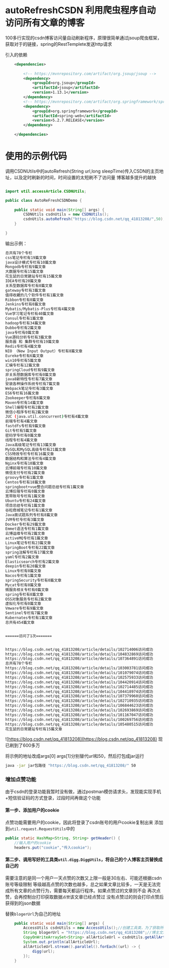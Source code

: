 # autoRefreshCSDN 利用爬虫程序自动访问所有文章的博客
100多行实现的csdn博客访问量自动刷新程序，原理很简单通过jsoup爬虫框架，获取对于的链接，spring的RestTemplete发送http请求



引入的依赖
```xml
    <dependencies>
    
        <!-- https://mvnrepository.com/artifact/org.jsoup/jsoup -->
        <dependency>
            <groupId>org.jsoup</groupId>
            <artifactId>jsoup</artifactId>
            <version>1.13.1</version>
        </dependency>
        <!-- https://mvnrepository.com/artifact/org.springframework/spring-web -->
        <dependency>
            <groupId>org.springframework</groupId>
            <artifactId>spring-web</artifactId>
            <version>5.2.7.RELEASE</version>
        </dependency>
        
    </dependencies>
```
# 使用的示例代码
调用CSDNUtils中的autoRefresh(String url,long sleepTime)传入CSDN的主页地址，以及定时刷新的时间，时间设置的太短刷不了访问量
博客越多提升的越快
```java

import util.accessArticle.CSDNUtils;

public class AutoReFreshCSDNDemo {
    
    public static void main(String[] args) {
        CSDNUtils csdnUtils = new CSDNUtils();
        csdnUtils.autoRefresh("https://blog.csdn.net/qq_41813208/",50);//csdn设置了时间大概1分钟
    }
    
}

```
输出示例：
```bash
总共有78个专栏
css笔记专栏有19篇文章
java设计模式专栏有10篇文章
Mongodb专栏有9篇文章
大数据专栏有15篇文章
花生鼠的日常建站专栏有15篇文章
IDEA专栏有20篇文章
关系型数据库专栏有0篇文章
gateway专栏有3篇文章
值得收藏的几个软件专栏有1篇文章
Ribbon专栏有0篇文章
Jenkins专栏有0篇文章
Mybatis/Mybatis-Plus专栏有4篇文章
Vue学习笔记专栏有40篇文章
Consul专栏有1篇文章
hadoop专栏有34篇文章
Dubbo专栏有2篇文章
java专栏有0篇文章
Vue源码分析专栏有3篇文章
服务器 和 集群专栏有19篇文章
Redis专栏有4篇文章
NIO （New Input Output）专栏有8篇文章
Eureke专栏有6篇文章
win10专栏有5篇文章
汇编专栏有12篇文章
springCloud专栏有9篇文章
非关系想数据库专栏有0篇文章
java8新特性专栏有7篇文章
安装各种操作系统专栏有7篇文章
Webpack笔记专栏有3篇文章
ES6专栏有16篇文章
Zookeeper专栏有6篇文章
Maven专栏有14篇文章
Shell编程专栏有2篇文章
微信小程序专栏有2篇文章
JUC (java.util.concurrent)专栏有4篇文章
前端专栏有4篇文章
fastdfs专栏有9篇文章
Git专栏有5篇文章
密码学专栏有0篇文章
线程专栏有4篇文章
Java高级笔记专栏有13篇文章
MySQL和MySQL高级专栏有21篇文章
CSS特效专栏专栏有16篇文章
数据结构和算法专栏有4篇文章
Nginx专栏有10篇文章
云博前端专栏有10篇文章
微信支付专栏有2篇文章
groovy专栏有1篇文章
Centos专栏有18篇文章
springboot+vue整合问题总结专栏有1篇文章
云博后端专栏有0篇文章
宽带账号专栏有1篇文章
Ubuntu专栏有24篇文章
项目总结专栏有1篇文章
谷粒商城笔记专栏有1篇文章
Java面试题系列专栏有8篇文章
JVM专栏专栏有3篇文章
Docker专栏有29篇文章
Emmet语法专栏有1篇文章
云博运维专栏有2篇文章
activeMQ专栏有1篇文章
Linux笔记专栏有23篇文章
SpringBoot专栏有22篇文章
spring注解专栏有17篇文章
yaml专栏有2篇文章
Elasticsearch专栏有2篇文章
deepin专栏有20篇文章
Linux专栏有0篇文章
Nacos专栏有1篇文章
springSecurity专栏有0篇文章
Mycat专栏有0篇文章
微服务相关专栏有0篇文章
spring专栏有8篇文章
OSS对象服务专栏有2篇文章
虚拟化专栏有0篇文章
Vmware专栏有9篇文章
Sentinel专栏有7篇文章
Kubernates专栏有1篇文章
总共有454篇文章


======访问了1次=======


https://blog.csdn.net/qq_41813208/article/details/102714006访问成功
https://blog.csdn.net/qq_41813208/article/details/104832869访问成功
https://blog.csdn.net/qq_41813208/article/details/107364891访问成功
总共有78个专栏
https://blog.csdn.net/qq_41813208/article/details/103003781访问成功
https://blog.csdn.net/qq_41813208/article/details/101079074访问成功
https://blog.csdn.net/qq_41813208/article/details/102575933访问成功
https://blog.csdn.net/qq_41813208/article/details/104420914访问成功
https://blog.csdn.net/qq_41813208/article/details/102714485访问成功
https://blog.csdn.net/qq_41813208/article/details/104418974访问成功
https://blog.csdn.net/qq_41813208/article/details/107379960访问成功
https://blog.csdn.net/qq_41813208/article/details/102710935访问成功
https://blog.csdn.net/qq_41813208/article/details/106844623访问成功
https://blog.csdn.net/qq_41813208/article/details/102693869访问成功
https://blog.csdn.net/qq_41813208/article/details/101167047访问成功
https://blog.csdn.net/qq_41813208/article/details/100269756访问成功
https://blog.csdn.net/qq_41813208/article/details/105480515访问成功
花生鼠的日常建站专栏有15篇文章
```
![https://blog.csdn.net/qq_41813208](https://blog.csdn.net/qq_41813208)
现已刷到了600多万

将示例的地址改成args[0] args[1]分别替代url和50，然后打包成jar运行
```bash
java -jar jar包路径 "https://blog.csdn.net/qq_41813208/" 50
```


### 增加点赞功能
由于csdn的登录功能我暂时没有做，通过postman模仿请求头，发现能实现手机+短信验证码的方式登录，过段时间再做这个功能
#### 第一步、添加用户的cookie
点赞功能需要用户的cookie，因此将登录了csdn账号的用户cookie复制出来
添加到`util.request.RequestUtils`中的  
```java
public static HashMap<String, String> getHeader() {
    //输入用户的cookie
    headers.put("cookie","传入cookie");

```
#### 第二步、调用写好的工具类`util.digg.DiggUtils`，将自己的个人博客主页替换成自己的

需要注意的是同一个用户一天点赞的次数又上限一般是30左右、可能还根据csdn账号等级限制
等级越高点赞的次数也越多，总之如果文章比较多，一天是无法完成所有文章的点赞行为，需要每天都运行程序。如果点赞过的文章则不会
再次点赞，会再控制台打印获取数据`点赞`该文章已经点赞过
没有点赞过的则会打印点赞后获得到的json数据

替换`blogerUrl`为自己的地址
```java
    public static void main(String[] args) {
        AccessUtils csdnUtils = new AccessUtils();//创建工具类，为了获取所有文章
        String blogerUrl = "https://blog.csdn.net/qq_41813208";//博主文章
        CopyOnWriteArraySet<String> allArticleUrl = csdnUtils.getAllArticleUrl(blogerUrl);//获取博主所有文章链接
        System.out.println(allArticleUrl);
        allArticleUrl.stream().parallel().forEach((url) -> {
            digg(url);
        });
    }
```





